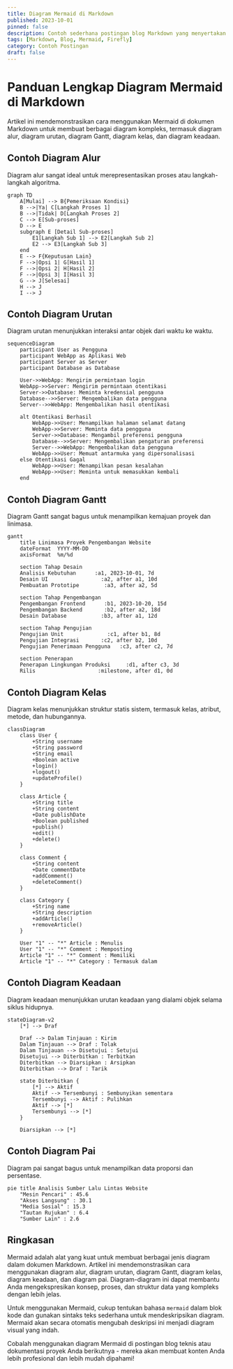 ```yaml
---
title: Diagram Mermaid di Markdown
published: 2023-10-01
pinned: false
description: Contoh sederhana postingan blog Markdown yang menyertakan Mermaid.
tags: [Markdown, Blog, Mermaid, Firefly]
category: Contoh Postingan
draft: false
---
```

# Panduan Lengkap Diagram Mermaid di Markdown

Artikel ini mendemonstrasikan cara menggunakan Mermaid di dokumen Markdown untuk membuat berbagai diagram kompleks, termasuk diagram alur, diagram urutan, diagram Gantt, diagram kelas, dan diagram keadaan.

## Contoh Diagram Alur

Diagram alur sangat ideal untuk merepresentasikan proses atau langkah-langkah algoritma.

```mermaid
graph TD
    A[Mulai] --> B{Pemeriksaan Kondisi}
    B -->|Ya| C[Langkah Proses 1]
    B -->|Tidak| D[Langkah Proses 2]
    C --> E[Sub-proses]
    D --> E
    subgraph E [Detail Sub-proses]
        E1[Langkah Sub 1] --> E2[Langkah Sub 2]
        E2 --> E3[Langkah Sub 3]
    end
    E --> F{Keputusan Lain}
    F -->|Opsi 1| G[Hasil 1]
    F -->|Opsi 2| H[Hasil 2]
    F -->|Opsi 3| I[Hasil 3]
    G --> J[Selesai]
    H --> J
    I --> J
```

## Contoh Diagram Urutan

Diagram urutan menunjukkan interaksi antar objek dari waktu ke waktu.

```mermaid
sequenceDiagram
    participant User as Pengguna
    participant WebApp as Aplikasi Web
    participant Server as Server
    participant Database as Database

    User->>WebApp: Mengirim permintaan login
    WebApp->>Server: Mengirim permintaan otentikasi
    Server->>Database: Meminta kredensial pengguna
    Database-->>Server: Mengembalikan data pengguna
    Server-->>WebApp: Mengembalikan hasil otentikasi
    
    alt Otentikasi Berhasil
        WebApp->>User: Menampilkan halaman selamat datang
        WebApp->>Server: Meminta data pengguna
        Server->>Database: Mengambil preferensi pengguna
        Database-->>Server: Mengembalikan pengaturan preferensi
        Server-->>WebApp: Mengembalikan data pengguna
        WebApp->>User: Memuat antarmuka yang dipersonalisasi
    else Otentikasi Gagal
        WebApp->>User: Menampilkan pesan kesalahan
        WebApp->>User: Meminta untuk memasukkan kembali
    end
```

## Contoh Diagram Gantt

Diagram Gantt sangat bagus untuk menampilkan kemajuan proyek dan linimasa.

```mermaid
gantt
    title Linimasa Proyek Pengembangan Website
    dateFormat  YYYY-MM-DD
    axisFormat  %m/%d
    
    section Tahap Desain
    Analisis Kebutuhan      :a1, 2023-10-01, 7d
    Desain UI                 :a2, after a1, 10d
    Pembuatan Prototipe        :a3, after a2, 5d
    
    section Tahap Pengembangan
    Pengembangan Frontend      :b1, 2023-10-20, 15d
    Pengembangan Backend       :b2, after a2, 18d
    Desain Database           :b3, after a1, 12d
    
    section Tahap Pengujian
    Pengujian Unit              :c1, after b1, 8d
    Pengujian Integrasi       :c2, after b2, 10d
    Pengujian Penerimaan Pengguna   :c3, after c2, 7d
    
    section Penerapan
    Penerapan Lingkungan Produksi     :d1, after c3, 3d
    Rilis                    :milestone, after d1, 0d
```

## Contoh Diagram Kelas

Diagram kelas menunjukkan struktur statis sistem, termasuk kelas, atribut, metode, dan hubungannya.

```mermaid
classDiagram
    class User {
        +String username
        +String password
        +String email
        +Boolean active
        +login()
        +logout()
        +updateProfile()
    }
    
    class Article {
        +String title
        +String content
        +Date publishDate
        +Boolean published
        +publish()
        +edit()
        +delete()
    }
    
    class Comment {
        +String content
        +Date commentDate
        +addComment()
        +deleteComment()
    }
    
    class Category {
        +String name
        +String description
        +addArticle()
        +removeArticle()
    }
    
    User "1" -- "*" Article : Menulis
    User "1" -- "*" Comment : Memposting
    Article "1" -- "*" Comment : Memiliki
    Article "1" -- "*" Category : Termasuk dalam
```

## Contoh Diagram Keadaan

Diagram keadaan menunjukkan urutan keadaan yang dialami objek selama siklus hidupnya.

```mermaid
stateDiagram-v2
    [*] --> Draf
    
    Draf --> Dalam Tinjauan : Kirim
    Dalam Tinjauan --> Draf : Tolak
    Dalam Tinjauan --> Disetujui : Setujui
    Disetujui --> Diterbitkan : Terbitkan
    Diterbitkan --> Diarsipkan : Arsipkan
    Diterbitkan --> Draf : Tarik
    
    state Diterbitkan {
        [*] --> Aktif
        Aktif --> Tersembunyi : Sembunyikan sementara
        Tersembunyi --> Aktif : Pulihkan
        Aktif --> [*]
        Tersembunyi --> [*]
    }
    
    Diarsipkan --> [*]
```

## Contoh Diagram Pai

Diagram pai sangat bagus untuk menampilkan data proporsi dan persentase.

```mermaid
pie title Analisis Sumber Lalu Lintas Website
    "Mesin Pencari" : 45.6
    "Akses Langsung" : 30.1
    "Media Sosial" : 15.3
    "Tautan Rujukan" : 6.4
    "Sumber Lain" : 2.6
```

## Ringkasan

Mermaid adalah alat yang kuat untuk membuat berbagai jenis diagram dalam dokumen Markdown. Artikel ini mendemonstrasikan cara menggunakan diagram alur, diagram urutan, diagram Gantt, diagram kelas, diagram keadaan, dan diagram pai. Diagram-diagram ini dapat membantu Anda mengekspresikan konsep, proses, dan struktur data yang kompleks dengan lebih jelas.

Untuk menggunakan Mermaid, cukup tentukan bahasa `mermaid` dalam blok kode dan gunakan sintaks teks sederhana untuk mendeskripsikan diagram. Mermaid akan secara otomatis mengubah deskripsi ini menjadi diagram visual yang indah.

Cobalah menggunakan diagram Mermaid di postingan blog teknis atau dokumentasi proyek Anda berikutnya - mereka akan membuat konten Anda lebih profesional dan lebih mudah dipahami!

